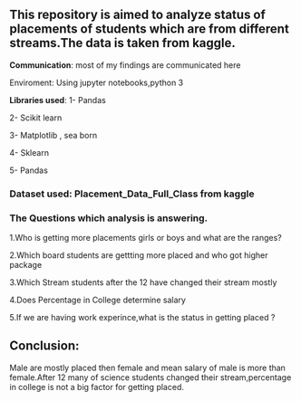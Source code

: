 ## This repository is aimed to analyze status of placements of students which are from different streams.The data is taken from kaggle.  




**Communication**: most of my findings are communicated here   

Enviroment: Using jupyter notebooks,python 3

**Libraries used**:
1- Pandas

2- Scikit learn

3- Matplotlib , sea born

4- Sklearn

5- Pandas



### Dataset used: Placement_Data_Full_Class  from kaggle




### The Questions which analysis is answering.

1.Who is getting more placements girls or boys and what are the ranges?

2.Which board students are gettting more placed and who got higher package

3.Which Stream students after the 12 have changed their stream mostly 

4.Does Percentage in College determine salary

5.If we are having work experince,what is the status in getting placed ?


## Conclusion:


Male are mostly placed then female and mean salary of male is more than female.After 12 many of science students changed their stream,percentage in college is not a big factor for getting placed.
